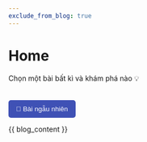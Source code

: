 ```yaml
---
exclude_from_blog: true
---
```


# Home

Chọn một bài bất kì và khám phá nào 💡

<button onclick="getRandomPost()" 
        style="padding: 10px 15px; background: #3f51b5; color: white; 
               border: none; border-radius: 5px; cursor: pointer; margin-top: 20px;">
  🎲 Bài ngẫu nhiên
</button>

{{ blog_content }}

<script src="{{ 'assets/js/random-post.js' | url }}"></script>